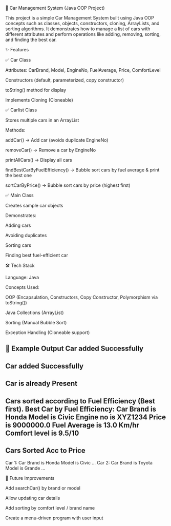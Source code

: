 
🚗 Car Management System (Java OOP Project)

This project is a simple Car Management System built using Java OOP concepts such as classes, objects, constructors, cloning, ArrayLists, and sorting algorithms.
It demonstrates how to manage a list of cars with different attributes and perform operations like adding, removing, sorting, and finding the best car.

✨ Features

✅ Car Class

Attributes: CarBrand, Model, EngineNo, FuelAverage, Price, ComfortLevel

Constructors (default, parameterized, copy constructor)

toString() method for display

Implements Cloning (Cloneable)

✅ Carlist Class

Stores multiple cars in an ArrayList<Car>

Methods:

addCar() → Add car (avoids duplicate EngineNo)

removeCar() → Remove a car by EngineNo

printAllCars() → Display all cars

findBestCarByFuelEfficiency() → Bubble sort cars by fuel average & print the best one

sortCarByPrice() → Bubble sort cars by price (highest first)

✅ Main Class

Creates sample car objects

Demonstrates:

Adding cars

Avoiding duplicates

Sorting cars

Finding best fuel-efficient car

🛠️ Tech Stack

Language: Java

Concepts Used:

OOP (Encapsulation, Constructors, Copy Constructor, Polymorphism via toString())

Java Collections (ArrayList)

Sorting (Manual Bubble Sort)

Exception Handling (Cloneable support)

🚀 Example Output
Car added Successfully
------------------------
Car added Successfully
------------------------
Car is already Present
------------------------
Cars sorted according to Fuel Efficiency (Best first).
Best Car by Fuel Efficiency:
Car Brand is Honda
Model is Civic
Engine no is XYZ1234
Price is 9000000.0
Fuel Average is 13.0 Km/hr
Comfort level is 9.5/10
------------------------
Cars Sorted Acc to Price
------------------------
Car 1:
Car Brand is Honda
Model is Civic
...
Car 2:
Car Brand is Toyota
Model is Grande
...

📌 Future Improvements

Add searchCar() by brand or model

Allow updating car details

Add sorting by comfort level / brand name

Create a menu-driven program with user input

